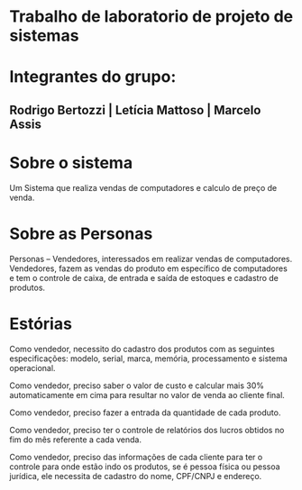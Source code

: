 # Trabalho de laboratorio de projeto de sistemas
# Integrantes do grupo:
## Rodrigo Bertozzi | Letícia Mattoso | Marcelo Assis
# Sobre o sistema
Um Sistema que realiza vendas de computadores e calculo de preço de venda.

# Sobre as Personas
 Personas – Vendedores, interessados em realizar vendas de computadores.
 Vendedores, fazem as vendas do produto em específico de computadores e tem o
 controle de caixa, de entrada e saída de estoques e cadastro de produtos.

# Estórias

 Como vendedor, necessito do cadastro dos produtos com as seguintes especificações: modelo,
 serial, marca, memória, processamento e sistema operacional.
 
 Como vendedor, preciso saber o valor de custo e calcular mais 30% automaticamente em cima para
 resultar no valor de venda ao cliente final.
 
 Como vendedor, preciso fazer a entrada da quantidade de cada produto.
 
 Como vendedor, preciso ter o controle de relatórios dos lucros obtidos no fim do mês referente a
 cada venda.
 
 Como vendedor, preciso das informações de cada cliente para ter o controle para onde estão indo os produtos, se é pessoa física ou pessoa jurídica, ele necessita  de cadastro do nome, CPF/CNPJ e endereço.
